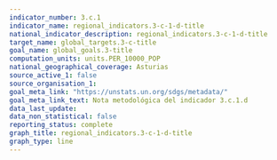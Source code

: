 ```yaml
---
indicator_number: 3.c.1
indicator_name: regional_indicators.3-c-1-d-title
national_indicator_description: regional_indicators.3-c-1-d-title
target_name: global_targets.3-c-title
goal_name: global_goals.3-title
computation_units: units.PER_10000_POP
national_geographical_coverage: Asturias
source_active_1: false
source_organisation_1:  
goal_meta_link: "https://unstats.un.org/sdgs/metadata/"
goal_meta_link_text: Nota metodológica del indicador 3.c.1.d
data_last_update:  
data_non_statistical: false
reporting_status: complete
graph_title: regional_indicators.3-c-1-d-title
graph_type: line
---
```

